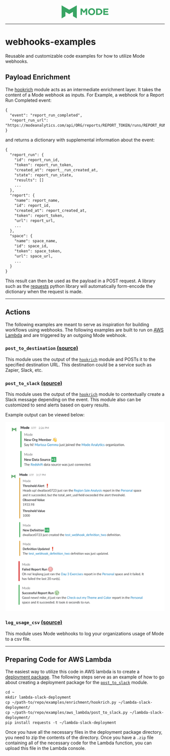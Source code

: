 <p align="center">
  <img src="etc/mode-logo-green.png" alt="mode logo" />
</p>

----

# webhooks-examples
Reusable and customizable code examples for how to utilize Mode webhooks.


## Payload Enrichment

The [hookrich](https://github.com/mode/webhooks-playbook/blob/master/examples/enrichment/hookrich.py) module acts as an intermediate enrichment layer. It takes the content of a Mode webhook as inputs. For Example, a webhook for a Report Run Completed event:

```
{
  "event": "report_run_completed",
  "report_run_url": "https://modeanalytics.com/api/ORG/reports/REPORT_TOKEN/runs/REPORT_RUN_TOKEN"
}
```

and returns a dictionary with supplemental information about the event:

```
{
  "report_run": {
    "id": report_run_id,
    "token": report_run_token,
    "created_at": report__run_created_at,
    "state": report_run_state,
    "results": []
    ...
  },
  "report": {
    "name": report_name,
    "id": report_id,
    "created_at": report_created_at,
    "token": report_token,
    "url": report_url,
    ...
  },
  "space": {
    "name": space_name,
    "id": space_id,
    "token": space_token,
    "url": space_url,
    ...
  }
}
```

This result can then be used as the payload in a POST request. A library such as the [requests](http://docs.python-requests.org/en/master/) python library will automatically form-encode the dictionary when the request is made.

----

## Actions

The following examples are meant to serve as inspiration for building workflows using webhooks. The following examples are built to run on [AWS Lambda](https://aws.amazon.com/lambda/) and are triggered by an outgoing Mode webhook.

### `post_to_destination` [(source)](https://github.com/mode/webhooks-playbook/blob/master/examples/aws_lambda/post_to_destination.py)

This module uses the output of the [`hookrich`](https://github.com/mode/webhooks-playbook/blob/master/examples/enrichment/hookrich.py) module and POSTs it to the specified destination URL. This destination could be a service such as Zapier, Slack, etc.

### `post_to_slack` [(source)](https://github.com/mode/webhooks-playbook/blob/master/examples/aws_lambda/post_to_slack.py)

This module uses the output of the [`hookrich`](https://github.com/mode/webhooks-playbook/blob/master/examples/enrichment/hookrich.py)  module to contextually create a Slack message depending on the event. This module also can be customized to send alerts based on query results.

Example output can be viewed below:

![alt text](etc/slack_post_examples.png)

### `log_usage_csv` [(source)](https://github.com/mode/webhooks-playbook/blob/master/examples/aws_lambda/log_usage_csv.py)

This module uses Mode webhooks to log your organizations usage of Mode to a csv file.

----

## Preparing Code for AWS Lambda

The easiest way to utilize this code in AWS lambda is to create a [deployment package](http://docs.aws.amazon.com/lambda/latest/dg/lambda-python-how-to-create-deployment-package.html). The following steps serve as an example of how to go about creating a deployment package for the [`post_to_slack`](examples/aws_lambda/post_to_slack.py) module.

```
cd ~
mkdir lambda-slack-deployment
cp ~/path-to/repo/examples/enrichment/hookrich.py ~/lambda-slack-deployment/
cp ~/path-to/repo/examples/aws_lambda/post_to_slack.py ~/lambda-slack-deployment/
pip install requests -t ~/lambda-slack-deployment
```

Once you have all the necessary files in the deployment package directory, you need to zip the contents of the directory. Once you have a `.zip` file containing all of the necessary code for the Lambda function, you can upload this file in the Lambda console.
